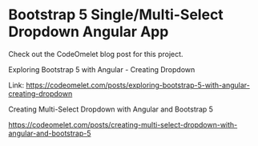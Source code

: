 # Bootstrap 5 Single/Multi-Select Dropdown Angular App

Check out the CodeOmelet blog post for this project.


Exploring Bootstrap 5 with Angular - Creating Dropdown

Link: https://codeomelet.com/posts/exploring-bootstrap-5-with-angular-creating-dropdown

Creating Multi-Select Dropdown with Angular and Bootstrap 5

https://codeomelet.com/posts/creating-multi-select-dropdown-with-angular-and-bootstrap-5
